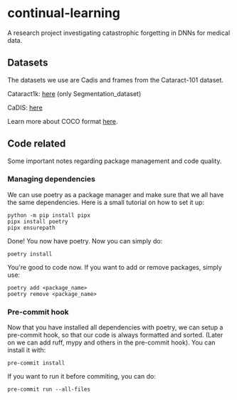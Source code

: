 # continual-learning
A research project investigating catastrophic forgetting in DNNs for medical data.

## Datasets
The datasets we use are Cadis and frames from the Cataract-101 dataset. 

Cataract1k: [here](https://www.synapse.org/#!Synapse:syn52540135/wiki/626061) (only Segmentation_dataset)

CaDIS: [here](https://cataracts.grand-challenge.org/CaDIS/)

Learn more about COCO format [here](https://cocodataset.org/#format-data).

## Code related
Some important notes regarding package management and code quality.

### Managing dependencies
We can use poetry as a package manager and make sure that we all have the same dependencies. Here is a small tutorial on how to set it up:
```
python -m pip install pipx
pipx install poetry
pipx ensurepath
```
Done! You now have poetry. Now you can simply do:
```
poetry install
```
You're good to code now. If you want to add or remove packages, simply use:
```
poetry add <package_name>
poetry remove <package_name>
```
### Pre-commit hook
Now that you have installed all dependencies with poetry, we can setup a pre-commit hook, so that our code is always formatted and sorted. (Later on we can add ruff, mypy and others in the pre-commit hook). You can install it with:
```
pre-commit install
```
If you want to run it before commiting, you can do:
```
pre-commit run --all-files
```
